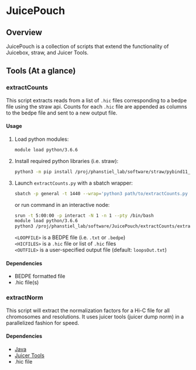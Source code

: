 # JuicePouch

## Overview

JuicePouch is a collection of scripts that extend the functionality of Juicebox, straw, and Juicer Tools.


## Tools (At a glance)

### extractCounts

This script extracts reads from a list of `.hic` files corresponding to a bedpe file using the straw api. Counts for each `.hic` file are appended as columns to the bedpe file and sent to a new output file.

#### Usage

1. Load python modules:
    ```bash
    module load python/3.6.6
    ```

2. Install required python libraries (i.e. straw):
    ```bash
    python3 -m pip install /proj/phanstiel_lab/software/straw/pybind11_python
    ```
3. Launch `extractCounts.py` with a sbatch wrapper:
    ```bash
    sbatch -p general -t 1440 --wrap='python3 path/to/extractCounts.py -l <LOOPFILE> -f <HICFILES> -o <OUTFILE>'
    ```
    or run command in an interactive node:
    ```bash
    srun -t 5:00:00 -p interact -N 1 -n 1 --pty /bin/bash
    module load python/3.6.6
    python3 /proj/phanstiel_lab/software/JuicePouch/extractCounts/extractCounts.py -l <LOOPFILE> -f <HICFILES> -o <OUTFILE> 
    ```
    
    `<LOOPFILE>` is a BEDPE file (i.e. `.txt` or `.bedpe`)  
    `<HICFILES>` is a `.hic` file or list of `.hic` files  
    `<OUTFILE>` is a user-specified output file (default: `loopsOut.txt`)


#### Dependencies
* BEDPE formatted file
* .hic file(s)


### extractNorm

This script will extract the normalization factors for a Hi-C file for all chromosomes and resolutions. It uses juicer tools (juicer dump norm) in a parallelized fashion for speed.

#### Dependencies
* [Java](https://www.java.com/en/)
* [Juicer Tools](https://github.com/aidenlab/juicer/wiki/Download)
* .hic file
